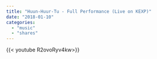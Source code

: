 ```yaml
---
title: "Huun‐Huur‐Tu - Full Performance (Live on KEXP)"
date: "2018-01-10"
categories:
  - "music"
  - "shares"
---
```


<div style="width: 70vw;">{{< youtube R2ovoRyv4kw>}}</div>

